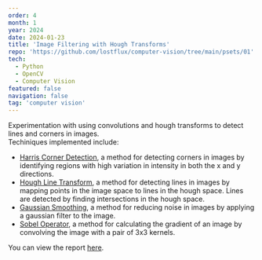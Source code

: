 ```yaml
---
order: 4
month: 1
year: 2024
date: 2024-01-23
title: 'Image Filtering with Hough Transforms'
repo: 'https://github.com/lostflux/computer-vision/tree/main/psets/01'
tech:
  - Python
  - OpenCV
  - Computer Vision
featured: false
navigation: false
tag: 'computer vision'
---
```


Experimentation with using convolutions and hough transforms
to detect lines and corners in images.  
Techiniques implemented include:

- [Harris Corner Detection][harris], a method for detecting corners in images
  by identifying regions with high variation in intensity in both the x and y
  directions.
- [Hough Line Transform][hough], a method for detecting lines in images by
  mapping points in the image space to lines in the hough space.
  Lines are detected by finding intersections in the hough space.
- [Gaussian Smoothing][gaussian], a method for reducing noise in images by
  applying a gaussian filter to the image.
- [Sobel Operator][sobel], a method for calculating the gradient of an image
  by convolving the image with a pair of 3x3 kernels.

You can view the report [here][report].

[harris]:       https://en.wikipedia.org/wiki/Harris_Corner_Detector
[hough]:        https://en.wikipedia.org/wiki/Hough_transform
[gaussian]:     https://en.wikipedia.org/wiki/Gaussian_blur
[sobel]:        https://en.wikipedia.org/wiki/Sobel_operator

[report]:       https://github.com/lostflux/computer-vision/blob/main/psets/01/writeup/main.pdf
